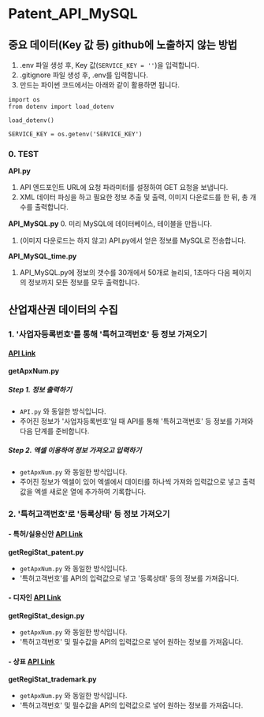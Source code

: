 # Patent_API_MySQL

## 중요 데이터(Key 값 등) github에 노출하지 않는 방법
1. .env 파일 생성 후, Key 값(```SERVICE_KEY = ''```)을 입력합니다.
2. .gitignore 파일 생성 후, .env를 입력합니다.
3. 만드는 파이썬 코드에서는 아래와 같이 활용하면 됩니다.
```
import os
from dotenv import load_dotenv

load_dotenv()

SERVICE_KEY = os.getenv('SERVICE_KEY')
```

### 0. TEST
**API.py**
1. API 엔드포인트 URL에 요청 파라미터를 설정하여 GET 요청을 보냅니다.
2. XML 데이터 파싱을 하고 필요한 정보 추출 및 출력, 이미지 다운로드를 한 뒤, 총 개수를 출력합니다.

**API_MySQL.py**
0. 미리 MySQL에 데이터베이스, 테이블을 만듭니다.
1. (이미지 다운로드는 하지 않고) API.py에서 얻은 정보를 MySQL로 전송합니다.

**API_MySQL_time.py**
1. API_MySQL.py에 정보의 갯수를 30개에서 50개로 늘리되, 1초마다 다음 페이지의 정보까지 모든 정보를 모두 출력합니다.

## 산업재산권 데이터의 수집

### 1. '사업자등록번호'를 통해 '특허고객번호' 등 정보 가져오기
#### [API Link](https://plus.kipris.or.kr/portal/data/service/DBII_000000000000247/view.do?menuNo=210007&kppBCode=&kppMCode=&kppSCode=&subTab=&entYn=N&clasKeyword=#soap_ADI_0000000000010076)

**getApxNum.py**
##### Step 1. 정보 출력하기
- ```API.py``` 와 동일한 방식입니다.
- 주어진 정보가 '사업자등록번호'일 때 API를 통해 '특허고객번호' 등 정보를 가져와 다음 단계를 준비합니다.

##### Step 2. 엑셀 이용하여 정보 가져오고 입력하기

- ```getApxNum.py``` 와 동일한 방식입니다.
- 주어진 정보가 엑셀이 있어 엑셀에서 데이터를 하나씩 가져와 입력값으로 넣고 출력값을 엑셀 새로운 열에 추가하여 기록합니다.

### 2. '특허고객번호'로 '등록상태' 등 정보 가져오기
#### - 특허/실용신안 [API Link](https://plus.kipris.or.kr/portal/data/service/DBII_000000000000001/view.do?%20menuNo=200100&kppBCode=&kppMCode=&kppSCode=&subTab=SC001&entYn=N&clasKeyword=#soap_ADI_0000000000002944)
**getRegiStat_patent.py** 
- ```getApxNum.py``` 와 동일한 방식입니다.
- '특허고객번호'를 API의 입력값으로 넣고 '등록상태' 등의 정보를 가져옵니다.

#### - 디자인 [API Link](https://plus.kipris.or.kr/portal/data/service/DBII_000000000000008/view.do?%20menuNo=200100&kppBCode=&kppMCode=&kppSCode=&subTab=SC001&entYn=N&clasKeyword=#soap_ADI_0000000000002311)
**getRegiStat_design.py** 
- ```getApxNum.py``` 와 동일한 방식입니다.
- '특허고객번호' 및 필수값을 API의 입력값으로 넣어 원하는 정보를 가져옵니다.

#### - 상표 [API Link](https://plus.kipris.or.kr/portal/data/service/DBII_000000000000012/view.do?%20menuNo=200100&kppBCode=&kppMCode=&kppSCode=&subTab=SC001&entYn=N&clasKeyword=#soap_ADI_0000000000002321)
**getRegiStat_trademark.py** 
- ```getApxNum.py``` 와 동일한 방식입니다.
- '특허고객번호' 및 필수값을 API의 입력값으로 넣어 원하는 정보를 가져옵니다.

